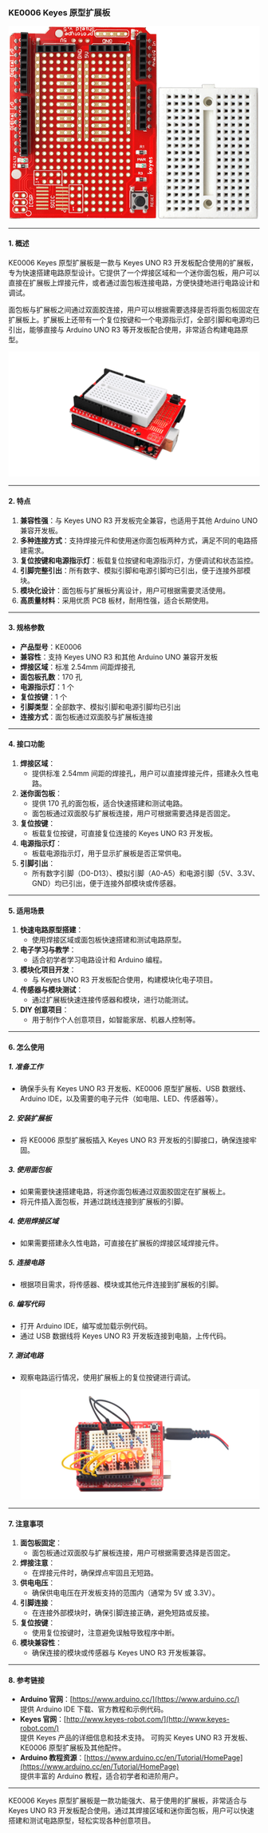 ### KE0006 Keyes 原型扩展板

![](media/image-20250312152628646.png)

---

#### **1. 概述**
KE0006 Keyes 原型扩展板是一款与 Keyes UNO R3 开发板配合使用的扩展板，专为快速搭建电路原型设计。它提供了一个焊接区域和一个迷你面包板，用户可以直接在扩展板上焊接元件，或者通过面包板连接电路，方便快捷地进行电路设计和调试。

面包板与扩展板之间通过双面胶连接，用户可以根据需要选择是否将面包板固定在扩展板上。扩展板上还带有一个复位按键和一个电源指示灯，全部引脚和电源均已引出，能够直接与 Arduino UNO R3 等开发板配合使用，非常适合构建电路原型。

![img-20250318151539](media/img-20250318151539.png)

---

#### **2. 特点**
1. **兼容性强**：与 Keyes UNO R3 开发板完全兼容，也适用于其他 Arduino UNO 兼容开发板。
2. **多种连接方式**：支持焊接元件和使用迷你面包板两种方式，满足不同的电路搭建需求。
3. **复位按键和电源指示灯**：板载复位按键和电源指示灯，方便调试和状态监控。
4. **引脚完整引出**：所有数字、模拟引脚和电源引脚均已引出，便于连接外部模块。
5. **模块化设计**：面包板与扩展板分离设计，用户可根据需要灵活使用。
6. **高质量材料**：采用优质 PCB 板材，耐用性强，适合长期使用。

---

#### **3. 规格参数**
- **产品型号**：KE0006  
- **兼容性**：支持 Keyes UNO R3 和其他 Arduino UNO 兼容开发板  
- **焊接区域**：标准 2.54mm 间距焊接孔  
- **面包板孔数**：170 孔  
- **电源指示灯**：1 个  
- **复位按键**：1 个  
- **引脚类型**：全部数字、模拟引脚和电源引脚均已引出  
- **连接方式**：面包板通过双面胶与扩展板连接  

---

#### **4. 接口功能**
1. **焊接区域**：
   - 提供标准 2.54mm 间距的焊接孔，用户可以直接焊接元件，搭建永久性电路。
2. **迷你面包板**：
   - 提供 170 孔的面包板，适合快速搭建和测试电路。
   - 面包板通过双面胶与扩展板连接，用户可根据需要选择是否固定。
3. **复位按键**：
   - 板载复位按键，可直接复位连接的 Keyes UNO R3 开发板。
4. **电源指示灯**：
   - 板载电源指示灯，用于显示扩展板是否正常供电。
5. **引脚引出**：
   - 所有数字引脚（D0-D13）、模拟引脚（A0-A5）和电源引脚（5V、3.3V、GND）均已引出，便于连接外部模块或传感器。

---

#### **5. 适用场景**
1. **快速电路原型搭建**：
   - 使用焊接区域或面包板快速搭建和测试电路原型。
2. **电子学习与教学**：
   - 适合初学者学习电路设计和 Arduino 编程。
3. **模块化项目开发**：
   - 与 Keyes UNO R3 开发板配合使用，构建模块化电子项目。
4. **传感器与模块测试**：
   - 通过扩展板快速连接传感器和模块，进行功能测试。
5. **DIY 创意项目**：
   - 用于制作个人创意项目，如智能家居、机器人控制等。

---

#### **6. 怎么使用**
##### **1. 准备工作**
- 确保手头有 Keyes UNO R3 开发板、KE0006 原型扩展板、USB 数据线、Arduino IDE，以及需要的电子元件（如电阻、LED、传感器等）。

##### **2. 安装扩展板**
- 将 KE0006 原型扩展板插入 Keyes UNO R3 开发板的引脚接口，确保连接牢固。

##### **3. 使用面包板**
- 如果需要快速搭建电路，将迷你面包板通过双面胶固定在扩展板上。
- 将元件插入面包板，并通过跳线连接到扩展板的引脚。

##### **4. 使用焊接区域**
- 如果需要搭建永久性电路，可直接在扩展板的焊接区域焊接元件。

##### **5. 连接电路**
- 根据项目需求，将传感器、模块或其他元件连接到扩展板的引脚。

##### **6. 编写代码**
- 打开 Arduino IDE，编写或加载示例代码。
- 通过 USB 数据线将 Keyes UNO R3 开发板连接到电脑，上传代码。

##### **7. 测试电路**
- 观察电路运行情况，使用扩展板上的复位按键进行调试。

	![img-20250318151626](media/img-20250318151626.png)

---

#### **7. 注意事项**
1. **面包板固定**：
   - 面包板通过双面胶与扩展板连接，用户可根据需要选择是否固定。
2. **焊接注意**：
   - 在焊接元件时，确保焊点牢固且无短路。
3. **供电电压**：
   - 确保供电电压在开发板支持的范围内（通常为 5V 或 3.3V）。
4. **引脚连接**：
   - 在连接外部模块时，确保引脚连接正确，避免短路或反接。
5. **复位按键**：
   - 使用复位按键时，注意避免误触导致程序中断。
6. **模块兼容性**：
   - 确保连接的模块或传感器与 Keyes UNO R3 开发板兼容。

---

#### **8. 参考链接**
- **Arduino 官网**：[https://www.arduino.cc/](https://www.arduino.cc/)  
  提供 Arduino IDE 下载、官方教程和示例代码。
- **Keyes 官网**：[http://www.keyes-robot.com/](http://www.keyes-robot.com/)  
  提供 Keyes 产品的详细信息和技术支持。
  可购买 Keyes UNO R3 开发板、KE0006 原型扩展板及其他配件。
- **Arduino 教程资源**：[https://www.arduino.cc/en/Tutorial/HomePage](https://www.arduino.cc/en/Tutorial/HomePage)  
  提供丰富的 Arduino 教程，适合初学者和进阶用户。

---

KE0006 Keyes 原型扩展板是一款功能强大、易于使用的扩展板，非常适合与 Keyes UNO R3 开发板配合使用。通过其焊接区域和迷你面包板，用户可以快速搭建和测试电路原型，轻松实现各种创意项目。

